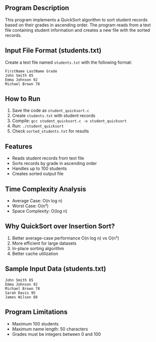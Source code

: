## Program Description
This program implements a QuickSort algorithm to sort student records based on their grades in ascending order. The program reads from a text file containing student information and creates a new file with the sorted records.

## Input File Format (students.txt)
Create a text file named `students.txt` with the following format:
```
FirstName LastName Grade
John Smith 85
Emma Johnson 92
Michael Brown 78
```

## How to Run
1. Save the code as `student_quicksort.c`
2. Create `students.txt` with student records
3. Compile: `gcc student_quicksort.c -o student_quicksort`
4. Run: `./student_quicksort`
5. Check `sorted_students.txt` for results

## Features
- Reads student records from text file
- Sorts records by grade in ascending order
- Handles up to 100 students
- Creates sorted output file

## Time Complexity Analysis
- Average Case: O(n log n)
- Worst Case: O(n²)
- Space Complexity: O(log n)

## Why QuickSort over Insertion Sort?
1. Better average-case performance O(n log n) vs O(n²)
2. More efficient for large datasets
3. In-place sorting algorithm
4. Better cache utilization

## Sample Input Data (students.txt)
```
John Smith 85
Emma Johnson 92
Michael Brown 78
Sarah Davis 95
James Wilson 88
```

## Program Limitations
- Maximum 100 students
- Maximum name length: 50 characters
- Grades must be integers between 0 and 100
